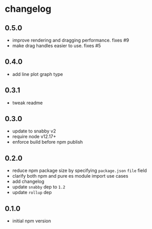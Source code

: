# changelog

## 0.5.0
* improve rendering and dragging performance. fixes #9
* make drag handles easier to use. fixes #5


## 0.4.0

* add line plot graph type


## 0.3.1

* tweak readme


## 0.3.0

* update to snabby v2
* require node v12.17+
* enforce build before npm publish


## 0.2.0

* reduce npm package size by specifying `package.json` `file` field
* clarify both npm and pure es module import use cases
* add changelog
* update `snabby` dep to `1.2`
* update `rollup` dep


## 0.1.0

* initial npm version
